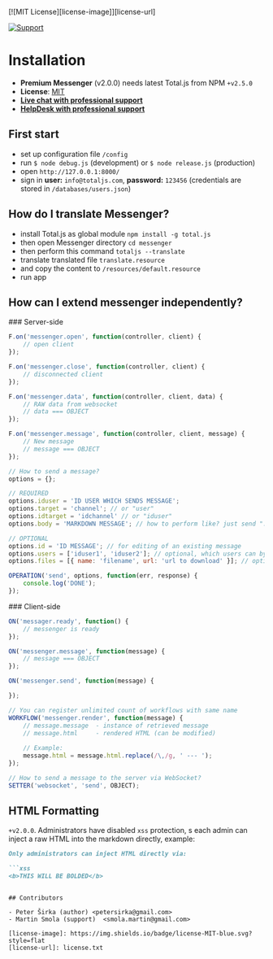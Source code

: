 [![MIT License][license-image]][license-url]

[![Support](https://www.totaljs.com/img/button-support.png?v=2)](https://www.totaljs.com/support/)

# Installation

- __Premium Messenger__ (v2.0.0) needs latest Total.js from NPM `+v2.5.0`
- __License__: [MIT](license.txt)
- [__Live chat with professional support__](https://messenger.totaljs.com)
- [__HelpDesk with professional support__](https://helpdesk.totaljs.com)

## First start

- set up configuration file `/config`
- run `$ node debug.js` (development) or `$ node release.js` (production)
- open `http://127.0.0.1:8000/`
- sign in __user:__ `info@totaljs.com`, __password:__ `123456` (credentials are stored in `/databases/users.json`)

## How do I translate Messenger?

- install Total.js as global module `npm install -g total.js`
- then open Messenger directory `cd messenger`
- then perform this command `totaljs --translate`
- translate translated file `translate.resource`
- and copy the content to `/resources/default.resource`
- run app

## How can I extend messenger independently?

### Server-side

```javascript
F.on('messenger.open', function(controller, client) {
    // open client
});

F.on('messenger.close', function(controller, client) {
    // disconnected client
});

F.on('messenger.data', function(controller, client, data) {
    // RAW data from websocket
    // data === OBJECT
});

F.on('messenger.message', function(controller, client, message) {
    // New message
    // message === OBJECT
});

// How to send a message?
options = {};

// REQUIRED
options.iduser = 'ID USER WHICH SENDS MESSAGE';
options.target = 'channel'; // or "user"
options.idtarget = 'idchannel' // or "iduser"
options.body = 'MARKDOWN MESSAGE'; // how to perform like? just send ":thumbs-up:" in body

// OPTIONAL
options.id = 'ID MESSAGE'; // for editing of an existing message
options.users = ['iduser1', 'iduser2']; // optional, which users can by notified? (works with channels only)
options.files = [{ name: 'filename', url: 'url to download' }]; // optional, (it serves for file browser only)

OPERATION('send', options, function(err, response) {
    console.log('DONE');
});
```

### Client-side

```javascript
ON('messager.ready', function() {
    // messenger is ready
});

ON('messenger.message', function(message) {
    // message === OBJECT
});

ON('messenger.send', function(message) {

});

// You can register unlimited count of workflows with same name
WORKFLOW('messenger.render', function(message) {
    // message.message  - instance of retrieved message
    // message.html     - rendered HTML (can be modified)
    
    // Example:
    message.html = message.html.replace(/\,/g, ' --- ');
});

// How to send a message to the server via WebSocket?
SETTER('websocket', 'send', OBJECT);
```

## HTML Formatting

`+v2.0.0`. Administrators have disabled `xss` protection, s each admin can inject a raw HTML into the markdown directly, example:

```markdown
Only administrators can inject HTML directly via:

```xss
<b>THIS WILL BE BOLDED</b>
```
```

## Contributors

- Peter Širka (author) <petersirka@gmail.com>
- Martin Smola (support)  <smola.martin@gmail.com>

[license-image]: https://img.shields.io/badge/license-MIT-blue.svg?style=flat
[license-url]: license.txt

